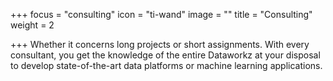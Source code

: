 +++
focus = "consulting"
icon = "ti-wand"
image = ""
title = "Consulting"
weight = 2

+++
Whether it concerns long projects or short assignments. With every consultant, you get the knowledge of the entire Dataworkz at your disposal to develop state-of-the-art data platforms or machine learning applications.